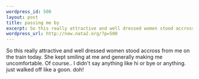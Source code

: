 ```yaml
--- 
wordpress_id: 500
layout: post
title: passing me by
excerpt: So this really attractive and well dressed women stood accross from me on the train today. She kept smiling at me and generally making me uncomfortable. Of course.. I didn't say anything like hi or bye or anything. just walked off like a goon. doh!
wordpress_url: http://new.nata2.org/?p=500
---
```

So this really attractive and well dressed women stood accross from me on the train today. She kept smiling at me and generally making me uncomfortable. Of course.. I didn't say anything like hi or bye or anything. just walked off like a goon. doh!
